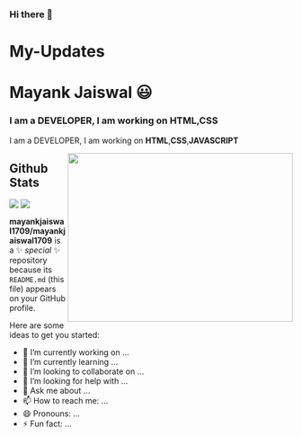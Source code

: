 ### Hi there 👋
# My-Updates
# Mayank Jaiswal 😃
### I am a  DEVELOPER, I am working on **HTML**,**CSS**

I am a DEVELOPER, I am working on **HTML**,**CSS**,**JAVASCRIPT**
<p>

<img align="right" src="https://github.com/mayankjaiswal1709/mayankjaiswal1709/blob/master/assets/
![code](https://user-images.githubusercontent.com/58311460/100573731-7ae76880-32fe-11eb-9e35-fb8b2b859e4e.gif)" height="300" width="400">
</p>


<h2 style="block">Github Stats</h2>

<p><img align="top" src="https://github-readme-stats.vercel.app/api?username=Mayankjaiswal1709&show_icons=true" />
<img align="top" src="https://github-readme-stats.vercel.app/api/top-langs/?username=Mayankjaiswal1709" /></p>






**mayankjaiswal1709/mayankjaiswal1709** is a ✨ _special_ ✨ repository because its `README.md` (this file) appears on your GitHub profile.

Here are some ideas to get you started:

- 🔭 I’m currently working on ...
- 🌱 I’m currently learning ...
- 👯 I’m looking to collaborate on ...
- 🤔 I’m looking for help with ...
- 💬 Ask me about ...
- 📫 How to reach me: ...
- 😄 Pronouns: ...
- ⚡ Fun fact: ...
